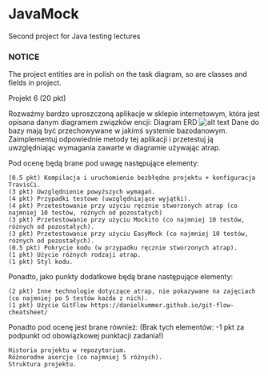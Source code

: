 # JavaMock
Second project for Java testing lectures
### NOTICE
The project entities are in polish on the task diagram, so are classes and fields in project.


Projekt 6 (20 pkt)

Rozważmy bardzo uproszczoną aplikacje w sklepie internetowym, która jest opisana danym diagramem związków encji: Diagram ERD
![alt text](https://camo.githubusercontent.com/be73b7e9fd164b26dfdbe9c42225fffa87a92828/68747470733a2f2f696e662e75672e6564752e706c2f7e6d6d696f746b2f447964616b74796b612f323031362d323031372f54414a415641323031362d323031372f4552442e706e67)
Dane do bazy mają być przechowywane w jakimś systemie bazodanowym. Zaimplementuj odpowiednie metody tej aplikacji i przetestuj ją uwzględniając wymagania zawarte w diagramie używając atrap.

Pod ocenę będą brane pod uwagę następujące elementy:

    (0.5 pkt) Kompilacja i uruchomienie bezbłędne projektu + konfiguracja TravisCi.
    (3 pkt) Uwzględnienie powyższych wymagań.
    (4 pkt) Przypadki testowe (uwzględniające wyjątki).
    (4 pkt) Przetestowanie przy użyciu ręcznie stworzonych atrap (co najmniej 10 testów, różnych od pozostałych)
    (3 pkt) Przetestowanie przy użyciu Mockito (co najmniej 10 testów, różnych od pozostałych).
    (3 pkt) Przetestowanie przy użyciu EasyMock (co najmniej 10 testów, różnych od pozostałych).
    (0.5 pkt) Pokrycie kodu (w przypadku ręcznie stworzonych atrap).
    (1 pkt) Użycie różnych rodzaji atrap.
    (1 pkt) Styl kodu.

Ponadto, jako punkty dodatkowe będą brane następujące elementy:

    (2 pkt) Inne technologie dotyczące atrap, nie pokazywane na zajęciach (co najmniej po 5 testów każda z nich).
    (1 pkt) Użycie GitFlow https://danielkummer.github.io/git-flow-cheatsheet/

Ponadto pod ocenę jest brane również: (Brak tych elementów: -1 pkt za podpunkt od obowiązkowej punktacji zadania!)

    Historia projektu w repozytorium.
    Różnorodne asercje (co najmniej 5 różnych).
    Struktura projektu.

